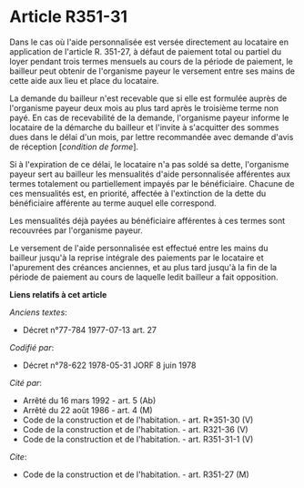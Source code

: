 # Article R351-31

Dans le cas où l'aide personnalisée est versée directement au locataire en application de l'article R. 351-27, à défaut de
paiement total ou partiel du loyer pendant trois termes mensuels au cours de la période de paiement, le bailleur peut obtenir
de l'organisme payeur le versement entre ses mains de cette aide aux lieu et place du locataire.

La demande du bailleur n'est recevable que si elle est formulée auprès de l'organisme payeur deux mois au plus tard après le
troisième terme non payé. En cas de recevabilité de la demande, l'organisme payeur informe le locataire de la démarche du
bailleur et l'invite à s'acquitter des sommes dues dans le délai d'un mois, par lettre recommandée avec demande d'avis de
réception [*condition de forme*].

Si à l'expiration de ce délai, le locataire n'a pas soldé sa dette, l'organisme payeur sert au bailleur les mensualités
d'aide personnalisée afférentes aux termes totalement ou partiellement impayés par le bénéficiaire. Chacune de ces
mensualités est, en priorité, affectée à l'extinction de la dette du bénéficiaire afférente au terme auquel elle correspond.

Les mensualités déjà payées au bénéficiaire afférentes à ces termes sont recouvrées par l'organisme payeur.

Le versement de l'aide personnalisée est effectué entre les mains du bailleur jusqu'à la reprise intégrale des paiements par
le locataire et l'apurement des créances anciennes, et au plus tard jusqu'à la fin de la période de paiement au cours de
laquelle ledit bailleur a fait opposition.

**Liens relatifs à cet article**

_Anciens textes_:

  - Décret n°77-784 1977-07-13 art. 27

_Codifié par_:

  - Décret n°78-622 1978-05-31 JORF 8 juin 1978

_Cité par_:

  - Arrêté du 16 mars 1992 - art. 5 (Ab)
  - Arrêté du 22 août 1986 - art. 4 (M)
  - Code de la construction et de l'habitation. - art. R*351-30 (V)
  - Code de la construction et de l'habitation. - art. R321-36 (V)
  - Code de la construction et de l'habitation. - art. R351-31-1 (V)

_Cite_:

  - Code de la construction et de l'habitation. - art. R351-27 (M)
